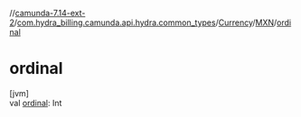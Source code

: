 //[camunda-7.14-ext-2](../../../../index.md)/[com.hydra_billing.camunda.api.hydra.common_types](../../index.md)/[Currency](../index.md)/[MXN](index.md)/[ordinal](ordinal.md)

# ordinal

[jvm]\
val [ordinal](ordinal.md): Int

